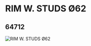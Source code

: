 # RIM W. STUDS Ø62
## 64712
![RIM W. STUDS Ø62](https://lc-www-live-s.legocdn.com/media/bricks/5/2/4538782.jpg)
